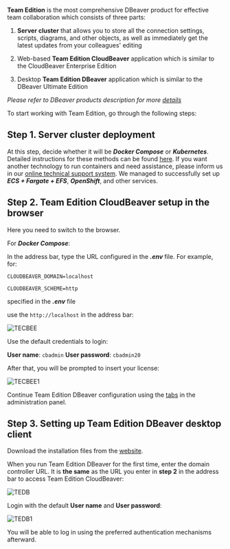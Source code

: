 


**Team Edition** is the most comprehensive DBeaver product for effective team collaboration which consists of three parts:


1. **Server cluster** that allows you to store all the connection settings, scripts, diagrams, and other objects, as well as immediately get the latest updates from your colleagues' editing


2. Web-based **Team Edition CloudBeaver** application which is similar to the CloudBeaver Enterprise Edition

3. Desktop **Team Edition DBeaver** application which is similar to the DBeaver Ultimate Edition 

_Please refer to DBeaver products description for more [details](https://dbeaver.com/edition/)_



To start working with Team Edition, go through the following steps:

## Step 1. Server cluster deployment

At this step, decide whether it will be _**Docker Compose**_ or _**Kubernetes**_. Detailed instructions for these methods can be found [here](https://github.com/dbeaver/team-edition-deploy/). If you want another technology to run containers and need assistance, please inform us in our [online technical support system](https://dbeaver.com/support/).  We managed to successfully set up _**ECS + Fargate + EFS**_, _**OpenShift**_, and other services.

## Step 2. Team Edition CloudBeaver setup in the browser

Here you need to switch to the browser. 

For _**Docker Compose**_:

In the address bar, type the URL configured in the **_.env_** file. For example, for: 


`CLOUDBEAVER_DOMAIN=localhost`


`CLOUDBEAVER_SCHEME=http`



specified in the ___.env___ file


use the `http://localhost` in the address bar:



![TECBEE](https://github.com/dbeaver/cloudbeaver/assets/49681450/54cb9124-7d90-4aa9-9b2e-349fe80f8556)

Use the default credentials to login:

**User name**: `cbadmin`
**User password**: `cbadmin20`

After that, you will be prompted to insert your license:

![TECBEE1](https://github.com/dbeaver/cloudbeaver/assets/49681450/20d045e4-b5ec-4593-9c9e-247871503918)

Continue Team Edition DBeaver configuration using the [tabs](https://github.com/dbeaver/cloudbeaver/wiki/DBeaver-TE-Configuration) in the administration panel. 

## Step 3. Setting up Team Edition DBeaver desktop client

Download the installation files from the [website](https://dbeaver.com/download/team-edition/).

When you run Team Edition DBeaver for the first time, enter the domain controller URL. It is **the same** as the URL you enter in **step 2** in the address bar to access Team Edition CloudBeaver:


![TEDB](https://github.com/dbeaver/cloudbeaver/assets/49681450/fdaed67c-7b2f-4bc8-9b36-d70e6b45d67b)


Login with the default **User name** and **User password**:

![TEDB1](https://github.com/dbeaver/cloudbeaver/assets/49681450/56b334b4-b257-496f-ac65-2eecd6fabf87)


You will be able to log in using the preferred authentication mechanisms afterward.


